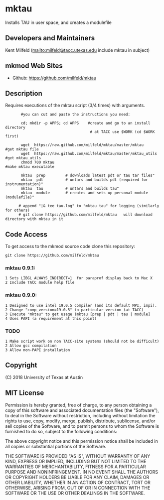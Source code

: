 # mktau
Installs TAU in user space, and creates a modulefile

## Developers and Maintainers
Kent Milfeld  (<mailto:milfeld@tacc.utexas.edu> include mktau in subject)

## mkmod Web Sites
* Github:        https://github.com/milfeld/mktau

## Description

Requires executions of the mktau script (3/4 times) with arguments.

```shell
       #you can cut and paste the instructions you need:
       
       cd; mkdir -p APPS; cd APPS    #create and go to an install directory
                                      # at TACC use $WORK (cd $WORK first)
                                      
       wget  https://raw.github.com/milfeld/mktau/master/mktau        #get mktau file
       wget  https://raw.github.com/milfeld/mktau/master/mktau_utils  #get mktau_utils
       chmod 700 mktau                                                #make mktau executable
      
       mktau  prep         # downloads latest pdt or tau tar files"
       mktau  pdt          # untars and builds pdt (required for instrumentation)"
       mktau  tau          # untars and builds tau"
       mktau  module       # creates and sets up personal module (modulefile)"
      
      # append "|& tee tau.log" to "mktau tau" for logging (similarly for others)
      # git clone https://github.com/milfeld/mktau   will download directory with mktau in it
```

## Code Access
To get access to the mkmod source code clone this repository:

    git clone https://github.com/milfeld/mktau
    
### mktau 0.9.1:
    1 Sets LIBGL_ALWAYS_INDIRECT=1  for paraprof display back to Mac X
    2 Include TACC module help file
    
### mktau 0.9.0:
    1 Designed to use intel 19.0.5 compiler (and its default MPI, impi).
    2 Change "comp_version=19.0.5" to particular version (at TACC)
    3 Execute "mktau" to get usage (mktau [prep | pdt | tau | module]
    4 Uses PAPI (a requirement at this point)
    
### TODO
    1 Make script work on non TACC-site systems (should not be difficult)
    2 Allow gcc compilation
    3 Allow non-PAPI installation

## Copyright
(C) 2018 University of Texas at Austin

## MIT License

Permission is hereby granted, free of charge, to any person obtaining a copy
of this software and associated documentation files (the "Software"), to deal
in the Software without restriction, including without limitation the rights
to use, copy, modify, merge, publish, distribute, sublicense, and/or sell
copies of the Software, and to permit persons to whom the Software is
furnished to do so, subject to the following conditions:

The above copyright notice and this permission notice shall be included in all
copies or substantial portions of the Software.

THE SOFTWARE IS PROVIDED "AS IS", WITHOUT WARRANTY OF ANY KIND, EXPRESS OR
IMPLIED, INCLUDING BUT NOT LIMITED TO THE WARRANTIES OF MERCHANTABILITY,
FITNESS FOR A PARTICULAR PURPOSE AND NONINFRINGEMENT. IN NO EVENT SHALL THE
AUTHORS OR COPYRIGHT HOLDERS BE LIABLE FOR ANY CLAIM, DAMAGES OR OTHER
LIABILITY, WHETHER IN AN ACTION OF CONTRACT, TORT OR OTHERWISE, ARISING FROM,
OUT OF OR IN CONNECTION WITH THE SOFTWARE OR THE USE OR OTHER DEALINGS IN THE
SOFTWARE.
